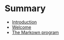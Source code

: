 # Summary

* [Introduction](README.md)
* [Welcome](welcome.md)
* [The Markown program](the-markown-program.md)

